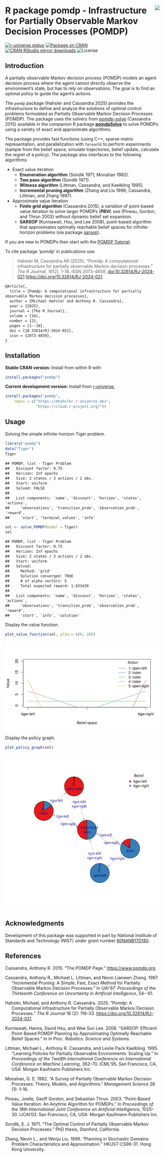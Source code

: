 
# <img src="man/figures/logo.svg" align="right" height="139" /> R package pomdp - Infrastructure for Partially Observable Markov Decision Processes (POMDP)

[![r-universe
status](https://mhahsler.r-universe.dev/badges/pomdp)](https://mhahsler.r-universe.dev/pomdp)
[![Package on
CRAN](https://www.r-pkg.org/badges/version/pomdp)](https://CRAN.R-project.org/package=pomdp)
[![CRAN RStudio mirror
downloads](https://cranlogs.r-pkg.org/badges/pomdp)](https://CRAN.R-project.org/package=pomdp)
![License](https://img.shields.io/cran/l/pomdp)

## Introduction

A partially observable Markov decision process (POMDP) models an agent
decision process where the agent cannot directly observe the
environment’s state, but has to rely on observations. The goal is to
find an optimal policy to guide the agent’s actions.

The `pomdp` package (Hahsler and Cassandra 2025) provides the
infrastructure to define and analyze the solutions of optimal control
problems formulated as Partially Observable Markov Decision Processes
(POMDP). The package uses the solvers from
[pomdp-solve](http://www.pomdp.org/code/) (Cassandra 2015) available in
the companion R package
[**pomdpSolve**](https://github.com/mhahsler/pomdpSolve) to solve POMDPs
using a variety of exact and approximate algorithms.

The package provides fast functions (using C++, sparse matrix
representation, and parallelization with `foreach`) to perform
experiments (sample from the belief space, simulate trajectories, belief
update, calculate the regret of a policy). The package also interfaces
to the following algorithms:

- Exact value iteration
  - **Enumeration algorithm** (Sondik 1971; Monahan 1982).
  - **Two pass algorithm** (Sondik 1971).
  - **Witness algorithm** (Littman, Cassandra, and Kaelbling 1995).
  - **Incremental pruning algorithm** (Zhang and Liu 1996; Cassandra,
    Littman, and Zhang 1997).
- Approximate value iteration
  - **Finite grid algorithm** (Cassandra 2015), a variation of
    point-based value iteration to solve larger POMDPs (**PBVI**; see
    (Pineau, Gordon, and Thrun 2003) without dynamic belief set
    expansion.
  - **SARSOP** (Kurniawati, Hsu, and Lee 2008), point-based algorithm
    that approximates optimally reachable belief spaces for
    infinite-horizon problems (via package
    [sarsop](https://github.com/boettiger-lab/sarsop)).

If you are new to POMDPs then start with the [POMDP
Tutorial](https://pomdp.org/tutorial/).

To cite package ‘pomdp’ in publications use:

> Hahsler M, Cassandra AR (2025). “Pomdp: A computational infrastructure
> for partially observable Markov decision processes.” *The R Journal*,
> *16*(2), 1-18. ISSN 2073-4859, <doi:10.32614/RJ-2024-021>
> <https://doi.org/10.32614/RJ-2024-021>.

    @Article{,
      title = {Pomdp: A computational infrastructure for partially observable Markov decision processes},
      author = {Michael Hahsler and Anthony R. Cassandra},
      year = {2025},
      journal = {The R Journal},
      volume = {16},
      number = {2},
      pages = {1--18},
      doi = {10.32614/RJ-2024-021},
      issn = {2073-4859},
    }

## Installation

**Stable CRAN version:** Install from within R with

``` r
install.packages("pomdp")
```

**Current development version:** Install from
[r-universe.](https://mhahsler.r-universe.dev/pomdp)

``` r
install.packages("pomdp",
    repos = c("https://mhahsler.r-universe.dev",
              "https://cloud.r-project.org/"))
```

## Usage

Solving the simple infinite-horizon Tiger problem.

``` r
library("pomdp")
data("Tiger")
Tiger
```

    ## POMDP, list - Tiger Problem
    ##   Discount factor: 0.75
    ##   Horizon: Inf epochs
    ##   Size: 2 states / 3 actions / 2 obs.
    ##   Start: uniform
    ##   Solved: FALSE
    ## 
    ##   List components: 'name', 'discount', 'horizon', 'states', 'actions',
    ##     'observations', 'transition_prob', 'observation_prob', 'reward',
    ##     'start', 'terminal_values', 'info'

``` r
sol <- solve_POMDP(model = Tiger)
sol
```

    ## POMDP, list - Tiger Problem
    ##   Discount factor: 0.75
    ##   Horizon: Inf epochs
    ##   Size: 2 states / 3 actions / 2 obs.
    ##   Start: uniform
    ##   Solved:
    ##     Method: 'grid'
    ##     Solution converged: TRUE
    ##     # of alpha vectors: 5
    ##     Total expected reward: 1.933439
    ## 
    ##   List components: 'name', 'discount', 'horizon', 'states', 'actions',
    ##     'observations', 'transition_prob', 'observation_prob', 'reward',
    ##     'start', 'info', 'solution'

Display the value function.

``` r
plot_value_function(sol, ylim = c(0, 20))
```

![](inst/README_files/value_function-1.png)<!-- -->

Display the policy graph.

``` r
plot_policy_graph(sol)
```

![](inst/README_files/policy_graph-1.png)<!-- -->

## Acknowledgments

Development of this package was supported in part by National Institute
of Standards and Technology (NIST) under grant number
[60NANB17D180](https://www.nist.gov/ctl/pscr/safe-net-integrated-connected-vehicle-computing-platform).

## References

<div id="refs" class="references csl-bib-body hanging-indent"
entry-spacing="0">

<div id="ref-Cassandra2015" class="csl-entry">

Cassandra, Anthony R. 2015. “The POMDP Page.” <https://www.pomdp.org>.

</div>

<div id="ref-Cassandra1997" class="csl-entry">

Cassandra, Anthony R., Michael L. Littman, and Nevin Lianwen Zhang.
1997. “Incremental Pruning: A Simple, Fast, Exact Method for Partially
Observable Markov Decision Processes.” In *UAI’97: Proceedings of the
Thirteenth Conference on Uncertainty in Artificial Intelligence*,
54--61.

</div>

<div id="ref-Hahsler2025" class="csl-entry">

Hahsler, Michael, and Anthony R. Cassandra. 2025. “Pomdp: A
Computational Infrastructure for Partially Observable Markov Decision
Processes.” *The R Journal* 16 (2): 116–33.
<https://doi.org/10.32614/RJ-2024-021>.

</div>

<div id="ref-Kurniawati2008" class="csl-entry">

Kurniawati, Hanna, David Hsu, and Wee Sun Lee. 2008. “SARSOP: Efficient
Point-Based POMDP Planning by Approximating Optimally Reachable Belief
Spaces.” In *In Proc. Robotics: Science and Systems*.

</div>

<div id="ref-Littman1995" class="csl-entry">

Littman, Michael L., Anthony R. Cassandra, and Leslie Pack Kaelbling.
1995. “Learning Policies for Partially Observable Environments: Scaling
Up.” In *Proceedings of the Twelfth International Conference on
International Conference on Machine Learning*, 362–70. ICML’95. San
Francisco, CA, USA: Morgan Kaufmann Publishers Inc.

</div>

<div id="ref-Monahan1982" class="csl-entry">

Monahan, G. E. 1982. “A Survey of Partially Observable Markov Decision
Processes: Theory, Models, and Algorithms.” *Management Science* 28 (1):
1–16.

</div>

<div id="ref-Pineau2003" class="csl-entry">

Pineau, Joelle, Geoff Gordon, and Sebastian Thrun. 2003. “Point-Based
Value Iteration: An Anytime Algorithm for POMDPs.” In *Proceedings of
the 18th International Joint Conference on Artificial Intelligence*,
1025–30. IJCAI’03. San Francisco, CA, USA: Morgan Kaufmann Publishers
Inc.

</div>

<div id="ref-Sondik1971" class="csl-entry">

Sondik, E. J. 1971. “The Optimal Control of Partially Observable Markov
Decision Processes.” PhD thesis, Stanford, California.

</div>

<div id="ref-Zhang1996" class="csl-entry">

Zhang, Nevin L., and Wenju Liu. 1996. “Planning in Stochastic Domains:
Problem Characteristics and Approximation.” HKUST-CS96-31. Hong Kong
University.

</div>

</div>
